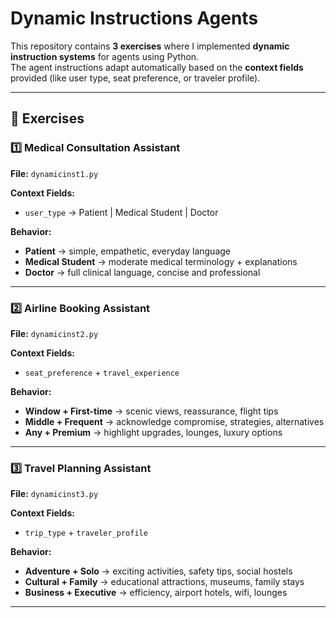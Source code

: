 #  Dynamic Instructions Agents 

This repository contains **3 exercises** where I implemented **dynamic instruction systems** for agents using Python.  
The agent instructions adapt automatically based on the **context fields** provided (like user type, seat preference, or traveler profile).

---

## 📂 Exercises

### 1️⃣ Medical Consultation Assistant  
**File:** `dynamicinst1.py`  

**Context Fields:**  
- `user_type` → Patient | Medical Student | Doctor  

**Behavior:**  
- **Patient** → simple, empathetic, everyday language  
- **Medical Student** → moderate medical terminology + explanations  
- **Doctor** → full clinical language, concise and professional  

---

### 2️⃣ Airline Booking Assistant  
**File:** `dynamicinst2.py`  

**Context Fields:**  
- `seat_preference` + `travel_experience`  

**Behavior:**  
- **Window + First-time** → scenic views, reassurance, flight tips  
- **Middle + Frequent** → acknowledge compromise, strategies, alternatives  
- **Any + Premium** → highlight upgrades, lounges, luxury options  

---

### 3️⃣ Travel Planning Assistant  
**File:** `dynamicinst3.py`  

**Context Fields:**  
- `trip_type` + `traveler_profile`  

**Behavior:**  
- **Adventure + Solo** → exciting activities, safety tips, social hostels  
- **Cultural + Family** → educational attractions, museums, family stays  
- **Business + Executive** → efficiency, airport hotels, wifi, lounges  

---

